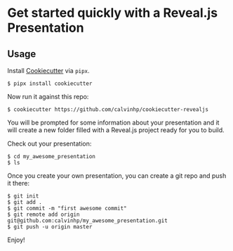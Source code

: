 # Get started quickly with a Reveal.js Presentation

## Usage

Install [Cookiecutter](https://cookiecutter.readthedocs.io/en/latest/index.html) via `pipx`.

```console
$ pipx install cookiecutter
```

Now run it against this repo:

```console
$ cookiecutter https://github.com/calvinhp/cookiecutter-revealjs
```

You will be prompted for some information about your presentation and it will create a new folder filled with a Reveal.js project ready for you to build.

Check out your presentation:

```console
$ cd my_awesome_presentation
$ ls
```

Once you create your own presentation, you can create a git repo and push it there:

```console
$ git init
$ git add .
$ git commit -m "first awesome commit"
$ git remote add origin git@github.com:calvinhp/my_awesome_presentation.git
$ git push -u origin master
```

Enjoy!
